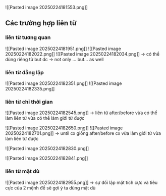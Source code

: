 ![[Pasted image 20250224181553.png]]

## Các trường hợp liên từ 

### liên từ tương quan
![[Pasted image 20250224181951.png]]
![[Pasted image 20250224182022.png]]
![[Pasted image 20250224182034.png]]
-> có thể dùng riêng từ but dc -> not only ... but... as well 


### liên từ đẳng lập
![[Pasted image 20250224182351.png]]
![[Pasted image 20250224182335.png]]
### liên từ chỉ thời gian 
![[Pasted image 20250224182545.png]]
-> liên từ after/before vừa có thể làm liên từ vừa có thể làm giới từ được 

![[Pasted image 20250224182650.png]]
![[Pasted image 20250224182701.png]]
-> until cx giống after/before cx vừa làm giới từ vừa làm liên từ được 

![[Pasted image 20250224182830.png]]

![[Pasted image 20250224182841.png]]

### liên từ mặt dù 
![[Pasted image 20250224182955.png]]
-> sự đối lập mặt tích cực và tiêu cực của 2 mệnh đề sẽ gợi ý ta dùng mặt dù 

